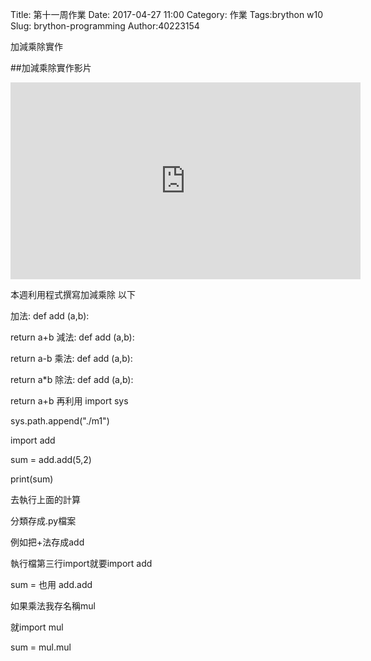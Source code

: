 Title: 第十一周作業
Date: 2017-04-27 11:00
Category: 作業
Tags:brython w10 
Slug: brython-programming
Author:40223154
 
加減乘除實作
<!-- PELICAN_END_SUMMARY -->

##加減乘除實作影片

<iframe width="560" height="315" src="https://www.youtube.com/embed/YkbbKknPl0I" frameborder="0" allowfullscreen></iframe>

本週利用程式撰寫加減乘除 以下

加法: def add (a,b):

return a+b
減法: def add (a,b):

return a-b
乘法: def add (a,b):

return a*b
除法: def add (a,b):

return a+b
再利用 import sys

sys.path.append("./m1")

import add

sum = add.add(5,2)

print(sum)

去執行上面的計算

分類存成.py檔案

例如把+法存成add

執行檔第三行import就要import add

sum = 也用 add.add

如果乘法我存名稱mul

就import mul

sum = mul.mul

<!-- 導入 Brython 標準程式庫 -->
 
<script src="../data/Brython-3.3.1/brython.js"></script>
<script src="../data/Brython-3.3.1/brython_stdlib.js"></script>
 
<!-- 啟動 Brython -->
<script>
window.onload=function(){
// 設定 data/py 為共用程式路徑
brython({debug:1, pythonpath:['./../cdw10']});
}
</script>
 
<!-- 以下實際利用  Brython 畫四連桿 trace point 路徑-->
<!--<canvas id="w10" width="800" height="600"></canvas>-->

<div id="container" width="600" height="400"></div>
 
<script type="text/python3">
from browser import document as doc
from browser import html
import math
import add
container = doc['container']

degree = math.pi/180
'''
a = input("give me a")
'''
a = 1
b = 2
sum = add.add(a, b)
container <= str(math.cos(60*degree)+float(sum))
#print("ok")

'''
# First of all, the import of some libraries
from browser import document as doc
from browser import html

# All the elements will be inserted in the div with the "container" id
container = doc['container']

# We create a new div element
newdiv = html.DIV(id = "new-div")
# Now we add some style
newdiv.style = {"padding": "5px", 
               "backgroundColor": "#ADD8E6"}

# Now, lets add a table with a column with numbers and a
# column with a word on each cell
text = "Brython is really cool"
textlist = text.split()
table = html.TABLE()
for i, word in enumerate(textlist):
    table <= html.TR(html.TD(i + 1) + 
                     html.TD(word))
# Now we add some style to the table
table.style = {"padding": "5px", 
               "backgroundColor": "#aaaaaa",
               "width": "100%"}
# Now we add the table to the new div previously created
newdiv <= table + html.BR()

# a form? why not?
form = html.FORM()
input1 = html.INPUT(type="text", name="firstname", value="First name")
input2 = html.INPUT(type="text", name="lastname", value="Last name")
input3 = html.BUTTON("Button with no action!")
form <= input1 + html.BR() + input2 + html.BR() + input3

newdiv <= form + html.BR()

# Finally, we will add something more 'HTML5istic', a canvas with
# a color gradient in the newdiv previously created and below the form
canvas = html.CANVAS(width = 300, height = 300)
canvas.style = {"width": "100%"}
ctx = canvas.getContext('2d')
ctx.rect(0, 0, 300, 300)
grd = ctx.createRadialGradient(150, 150, 10, 150, 150, 150)
grd.addColorStop(0, '#8ED6FF')
grd.addColorStop(1, '#004CB3')
ctx.fillStyle = grd
ctx.fill()

newdiv <= canvas

# And finally we append the newdiv element
# to the parent, in this case the div with the "container" id
container <= newdiv
'''
</script>